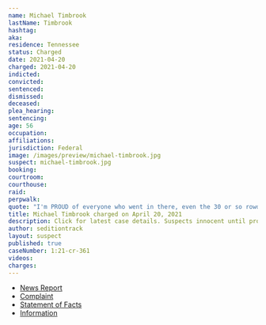 ```yaml
---
name: Michael Timbrook
lastName: Timbrook
hashtag:
aka:
residence: Tennessee
status: Charged
date: 2021-04-20
charged: 2021-04-20
indicted:
convicted: 
sentenced:
dismissed: 
deceased:
plea_hearing:
sentencing:
age: 56
occupation:
affiliations:
jurisdiction: Federal
image: /images/preview/michael-timbrook.jpg
suspect: michael-timbrook.jpg
booking:
courtroom:
courthouse:
raid:
perpwalk:
quote: "I'm PROUD of everyone who went in there, even the 30 or so rowdy ones."
title: Michael Timbrook charged on April 20, 2021
description: Click for latest case details. Suspects innocent until proven guilty.
author: seditiontrack
layout: suspect
published: true
caseNumber: 1:21-cr-361
videos:
charges:
---
```

- [News Report](https://www.tennessean.com/story/news/local/2021/04/20/michael-timbrook-cookeville-charged-u-s-capitol-riots/7303194002/)
- [Complaint](https://www.justice.gov/usao-dc/case-multi-defendant/file/1388351/download)
- [Statement of Facts](https://www.justice.gov/usao-dc/case-multi-defendant/file/1388356/download)
- [Information](https://www.justice.gov/usao-dc/case-multi-defendant/file/1415206/download)
